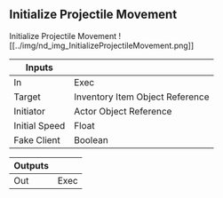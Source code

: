 ## Initialize Projectile Movement
Initialize Projectile Movement
![[../img/nd_img_InitializeProjectileMovement.png]]

|Inputs||
|--|--|
| In | Exec |
| Target | Inventory Item Object Reference |
| Initiator | Actor Object Reference |
| Initial Speed | Float |
| Fake Client | Boolean |

|Outputs||
|--|--|
| Out | Exec |
